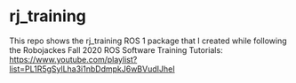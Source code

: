 # rj_training
This repo shows the rj_training ROS 1 package that I created while following the Robojackes Fall 2020 ROS Software Training Tutorials: https://www.youtube.com/playlist?list=PL1R5gSylLha3i1nbDdmpkJ6wBVudIJheI 
